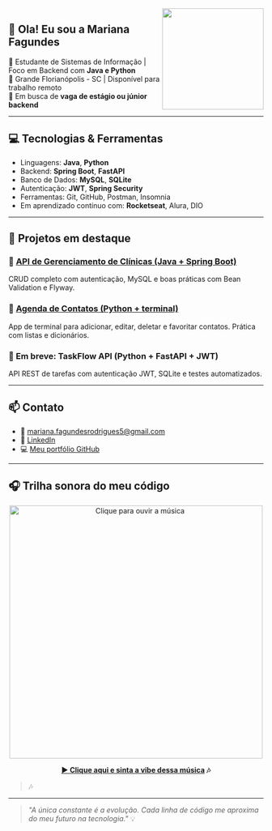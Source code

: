 <img src="https://i.pinimg.com/736x/22/da/1b/22da1bf4420eec717135b0772eba230a.jpg" min-width="400px" max-width="200px" width="200px" align="right">

<p align="left"> 
  
## 👋 Ola! Eu sou a Mariana Fagundes 

🎯 Estudante de Sistemas de Informação | Foco em Backend com **Java e Python**  
📍 Grande Florianópolis - SC | Disponível para trabalho remoto  
🚀 Em busca de **vaga de estágio ou júnior backend** 

---

## 💻 Tecnologias & Ferramentas

- Linguagens: **Java**, **Python**
- Backend: **Spring Boot**, **FastAPI**
- Banco de Dados: **MySQL**, **SQLite**
- Autenticação: **JWT**, **Spring Security**
- Ferramentas: Git, GitHub, Postman, Insomnia
- Em aprendizado contínuo com: **Rocketseat**, Alura, DIO

---

## 🧠 Projetos em destaque

### 📌 [API de Gerenciamento de Clínicas (Java + Spring Boot)](https://github.com/MarianaFagundes/Api_Gerenciamento_de_Clinicas)
CRUD completo com autenticação, MySQL e boas práticas com Bean Validation e Flyway.

### 📌 [Agenda de Contatos (Python + terminal)](https://github.com/MarianaFagundes/Projeto_Agenda)
App de terminal para adicionar, editar, deletar e favoritar contatos. Prática com listas e dicionários.

### 📌 Em breve: TaskFlow API (Python + FastAPI + JWT)
API REST de tarefas com autenticação JWT, SQLite e testes automatizados.

---

## 📫 Contato

- 📧 mariana.fagundesrodrigues5@gmail.com  
- 💼 [LinkedIn](https://www.linkedin.com/in/marianafagundesrodrigues/)  
- 💻 [Meu portfólio GitHub](https://github.com/MarianaFagundes)

---

## 🎧 Trilha sonora do meu código

<p align="center"> <a href="https://www.youtube.com/watch?v=k-HdGnzYdFQ" target="_blank"> <img src="https://media.giphy.com/media/v1.Y2lkPTc5MGI3NjExNXQ5aHV3c3U5MnE5anlxdHg2eHRidDdpbnA0dnZienI1Ym4zcXg1eSZlcD12MV9naWZzX3NlYXJjaCZjdD1n/cncKpJQi4FGL3HiguO/giphy.gif" alt="Clique para ouvir a música" width="500"/> </a> </p> <p align="center"> <strong><a href="https://www.youtube.com/watch?v=k-HdGnzYdFQ" target="_blank">▶ Clique aqui e sinta a vibe dessa música</a> 🎶</strong> </p>

> 🎶

---

> *"A única constante é a evolução. Cada linha de código me aproxima do meu futuro na tecnologia."* 💡
</p>
